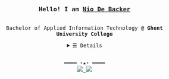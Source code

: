 <h3 align="center"><samp>Hello! I am <b><a rel="nofollow noopener noreferrer" target="_blank" href="https://github.com/NioDeBacker">Nio De Backer</a></b></samp></h3>
<p align="center"><br>
  <samp>
    Bachelor of Applied Information Technology @ <b>Ghent University College</b> <br>
  </samp>
</p>
<details align="center">
   <summary> <samp>&#9776; Details</samp></summary>
   <p align="center">
     <br>
      <a href="https://github.com/NioDeBacker?tab=repositories&language=python" target="_blank"><img alt="Python" src="https://img.shields.io/badge/-Python-3572A5?style=flat-square&logo=Python&logoColor=white"></a>
      <a href="https://github.com/NioDeBacker?tab=repositories&language=javascript" target="_blank"><img alt="Javascript" src="https://img.shields.io/badge/-Javascript-f1e05a?style=flat-square&logo=Javascript&logoColor=white"></a>
      <a href="https://github.com/NioDeBacker?tab=repositories&language=c%2B%2B" target="_blank"><img alt="C++" src="https://img.shields.io/badge/-C%2B%2B-f34b7d?style=flat-square&logo=C%2B%2B&logoColor=white"></a>
      <a href="https://github.com/NioDeBacker?tab=repositories&language=c%23" target="_blank"><img alt="C#" src="https://img.shields.io/badge/-C%23-375eab?style=flat-square&logo=Csharp&logoColor=white"></a>
      <a href="https://github.com/NioDeBacker?tab=repositories&language=html" target="_blank"><img alt="HTML" src="https://img.shields.io/badge/-HTML-E34F26?style=flat-square&logo=HTML5&logoColor=white"></a>
  <br>
        <img src="https://readme-typing-svg.herokuapp.com?font=Fira+Code&pause=1000&color=D36736&center=true&vCenter=true&width=435&lines=Full+Stack;Mobile+Apps;Algorithms;Tutoring;" alt="Typing SVG" /><br>
  </samp>
  </p>
</details>
<br>
<samp>
  <p align="center">
    ════ ⋆★⋆ ════<br>
      <a href="https://www.linkedin.com/in/nio-de-backer/">
    <img src="https://img.shields.io/badge/LinkedIn-0077B5?style=flat-square&logo=linkedin&logoColor=white"/>
  </a>
  <a href=mailto:nio@telenet.be>
    <img src="https://img.shields.io/badge/-Email-c14438?style=flat-square&logo=email&logoColor=white"/>
  </a>
  </p>
</samp>
